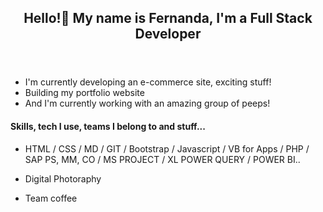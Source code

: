 <header>
    <h2> Hello!👋 My name is Fernanda, I'm a <strong >Full Stack Developer</strong></h2>
</header>

- I'm currently developing an e-commerce site, exciting stuff!
- Building my portfolio website
- And I'm currently working with an amazing group of peeps!

#### Skills, tech I use, teams I belong to and stuff...

- HTML / CSS / MD / GIT / Bootstrap / Javascript / VB for Apps / PHP / SAP PS, MM, CO / MS PROJECT / XL POWER QUERY / POWER BI..

- Digital Photoraphy

- Team coffee
